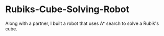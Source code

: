 # Rubiks-Cube-Solving-Robot
Along with a partner, I built a robot that uses A* search to solve a Rubik's cube.
